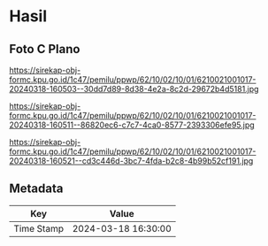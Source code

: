 # Hasil

## Foto C Plano

https://sirekap-obj-formc.kpu.go.id/1c47/pemilu/ppwp/62/10/02/10/01/6210021001017-20240318-160503--30dd7d89-8d38-4e2a-8c2d-29672b4d5181.jpg

https://sirekap-obj-formc.kpu.go.id/1c47/pemilu/ppwp/62/10/02/10/01/6210021001017-20240318-160511--86820ec6-c7c7-4ca0-8577-2393306efe95.jpg

https://sirekap-obj-formc.kpu.go.id/1c47/pemilu/ppwp/62/10/02/10/01/6210021001017-20240318-160521--cd3c446d-3bc7-4fda-b2c8-4b99b52cf191.jpg


## Metadata

| Key        | Value               |
| ---------- | ------------------- |
| Time Stamp | 2024-03-18 16:30:00 |



